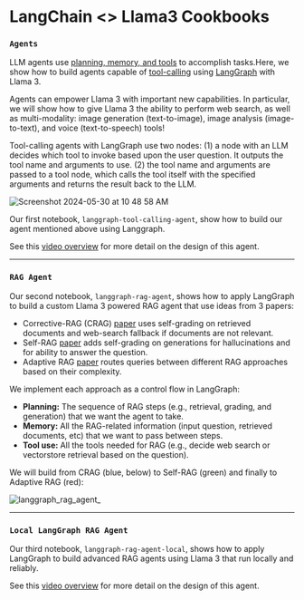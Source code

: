 # LangChain <> Llama3 Cookbooks

### `Agents`

LLM agents use [planning, memory, and tools](https://lilianweng.github.io/posts/2023-06-23-agent/) to accomplish tasks.Here, we show how to build agents capable of [tool-calling](https://python.langchain.com/docs/integrations/chat/) using [LangGraph](https://python.langchain.com/docs/langgraph) with Llama 3. 

 Agents can empower Llama 3 with important new capabilities. In particular, we will show how to give Llama 3 the ability to perform web search, as well as multi-modality: image generation (text-to-image), image analysis (image-to-text), and voice (text-to-speech) tools!

Tool-calling agents with LangGraph use two nodes: (1) a node with an LLM decides which tool to invoke based upon the user question. It outputs the tool name and arguments to use. (2) the tool name and arguments are passed to a tool node, which calls the tool itself with the specified arguments and returns the result back to the LLM.

![Screenshot 2024-05-30 at 10 48 58 AM](https://github.com/rlancemartin/llama-recipes/assets/122662504/a2c2ec40-2c7b-486e-9290-33b6da26c304)

Our first notebook, `langgraph-tool-calling-agent`, show how to build our agent mentioned above using Langgraph.

See this [video overview](xxx) for more detail on the design of this agent.

--- 

### `RAG Agent`

Our second notebook, `langgraph-rag-agent`, shows how to apply LangGraph to build a custom Llama 3 powered RAG agent that use ideas from 3 papers:

* Corrective-RAG (CRAG) [paper](https://arxiv.org/pdf/2401.15884.pdf) uses self-grading on retrieved documents and web-search fallback if documents are not relevant.
* Self-RAG [paper](https://arxiv.org/abs/2310.11511) adds self-grading on generations for hallucinations and for ability to answer the question.
* Adaptive RAG [paper](https://arxiv.org/abs/2403.14403) routes queries between different RAG approaches based on their complexity.

We implement each approach as a control flow in LangGraph:
- **Planning:** The sequence of RAG steps (e.g., retrieval, grading, and generation) that we want the agent to take.
- **Memory:** All the RAG-related information (input question, retrieved documents, etc) that we want to pass between steps.
- **Tool use:** All the tools needed for RAG (e.g., decide web search or vectorstore retrieval based on the question).

We will build from CRAG (blue, below) to Self-RAG (green) and finally to Adaptive RAG (red):

![langgraph_rag_agent_](https://github.com/rlancemartin/llama-recipes/assets/122662504/ec4aa1cd-3c7e-4cd1-a1e7-7deddc4033a8)

--- 
 
### `Local LangGraph RAG Agent`

Our third notebook, `langgraph-rag-agent-local`, shows how to apply LangGraph to build advanced RAG agents using Llama 3 that run locally and reliably.

See this [video overview](https://www.youtube.com/watch?v=sgnrL7yo1TE) for more detail on the design of this agent.
